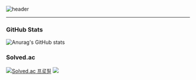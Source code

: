 ![header](https://capsule-render.vercel.app/api?type=shark&color=auto&height=300&section=header&text=Welcome&fontSize=75&desc=minseok's&nbsp;github&descAlign=60&descAlignY=65)
- - -

### GitHub Stats
![Anurag's GitHub stats](https://github-readme-stats.vercel.app/api?username=mandos1995&show_icons=true&theme=radical)

### Solved.ac
[![Solved.ac
프로필](http://mazassumnida.wtf/api/v2/generate_badge?boj=mandos95)](https://solved.ac/mandos95)
 <img src="http://mazandi.herokuapp.com/api?handle={mandos1995}&theme=warm"/>

